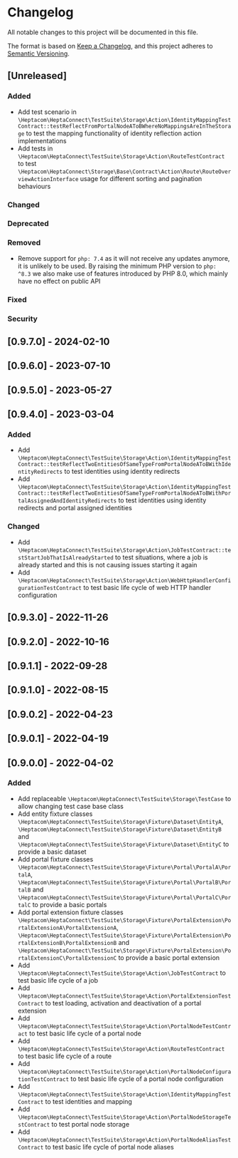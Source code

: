 # Changelog

All notable changes to this project will be documented in this file.

The format is based on [Keep a Changelog](https://keepachangelog.com/en/1.0.0/),
and this project adheres to [Semantic Versioning](https://semver.org/spec/v2.0.0.html).

## [Unreleased]

### Added

- Add test scenario in `\Heptacom\HeptaConnect\TestSuite\Storage\Action\IdentityMappingTestContract::testReflectFromPortalNodeAToBWhereNoMappingsAreInTheStorage` to test the mapping functionality of identity reflection action implementations
- Add tests in `\Heptacom\HeptaConnect\TestSuite\Storage\Action\RouteTestContract` to test `\Heptacom\HeptaConnect\Storage\Base\Contract\Action\Route\RouteOverviewActionInterface` usage for different sorting and pagination behaviours

### Changed

### Deprecated

### Removed

- Remove support for `php: 7.4` as it will not receive any updates anymore, it is unlikely to be used. By raising the minimum PHP version to `php: ^8.3` we also make use of features introduced by PHP 8.0, which mainly have no effect on public API

### Fixed

### Security

## [0.9.7.0] - 2024-02-10

## [0.9.6.0] - 2023-07-10

## [0.9.5.0] - 2023-05-27

## [0.9.4.0] - 2023-03-04

### Added

- Add `\Heptacom\HeptaConnect\TestSuite\Storage\Action\IdentityMappingTestContract::testReflectTwoEntitiesOfSameTypeFromPortalNodeAToBWithIdentityRedirects` to test identities using identity redirects
- Add `\Heptacom\HeptaConnect\TestSuite\Storage\Action\IdentityMappingTestContract::testReflectTwoEntitiesOfSameTypeFromPortalNodeAToBWithPortalAssignedAndIdentityRedirects` to test identities using identity redirects and portal assigned identities

### Changed

- Add `\Heptacom\HeptaConnect\TestSuite\Storage\Action\JobTestContract::testStartJobThatIsAlreadyStarted` to test situations, where a job is already started and this is not causing issues starting it again
- Add `\Heptacom\HeptaConnect\TestSuite\Storage\Action\WebHttpHandlerConfigurationTestContract` to test basic life cycle of web HTTP handler configuration

## [0.9.3.0] - 2022-11-26

## [0.9.2.0] - 2022-10-16

## [0.9.1.1] - 2022-09-28

## [0.9.1.0] - 2022-08-15

## [0.9.0.2] - 2022-04-23

## [0.9.0.1] - 2022-04-19

## [0.9.0.0] - 2022-04-02

### Added

- Add replaceable `\Heptacom\HeptaConnect\TestSuite\Storage\TestCase` to allow changing test case base class
- Add entity fixture classes `\Heptacom\HeptaConnect\TestSuite\Storage\Fixture\Dataset\EntityA`, `\Heptacom\HeptaConnect\TestSuite\Storage\Fixture\Dataset\EntityB` and `\Heptacom\HeptaConnect\TestSuite\Storage\Fixture\Dataset\EntityC` to provide a basic dataset
- Add portal fixture classes `\Heptacom\HeptaConnect\TestSuite\Storage\Fixture\Portal\PortalA\PortalA`, `\Heptacom\HeptaConnect\TestSuite\Storage\Fixture\Portal\PortalB\PortalB` and `\Heptacom\HeptaConnect\TestSuite\Storage\Fixture\Portal\PortalC\PortalC` to provide a basic portals
- Add portal extension fixture classes `\Heptacom\HeptaConnect\TestSuite\Storage\Fixture\PortalExtension\PortalExtensionA\PortalExtensionA`, `\Heptacom\HeptaConnect\TestSuite\Storage\Fixture\PortalExtension\PortalExtensionB\PortalExtensionB` and `\Heptacom\HeptaConnect\TestSuite\Storage\Fixture\PortalExtension\PortalExtensionC\PortalExtensionC` to provide a basic portal extension
- Add `\Heptacom\HeptaConnect\TestSuite\Storage\Action\JobTestContract` to test basic life cycle of a job
- Add `\Heptacom\HeptaConnect\TestSuite\Storage\Action\PortalExtensionTestContract` to test loading, activation and deactivation of a portal extension
- Add `\Heptacom\HeptaConnect\TestSuite\Storage\Action\PortalNodeTestContract` to test basic life cycle of a portal node
- Add `\Heptacom\HeptaConnect\TestSuite\Storage\Action\RouteTestContract` to test basic life cycle of a route
- Add `\Heptacom\HeptaConnect\TestSuite\Storage\Action\PortalNodeConfigurationTestContract` to test basic life cycle of a portal node configuration
- Add `\Heptacom\HeptaConnect\TestSuite\Storage\Action\IdentityMappingTestContract` to test identities and mapping
- Add `\Heptacom\HeptaConnect\TestSuite\Storage\Action\PortalNodeStorageTestContract` to test portal node storage
- Add `\Heptacom\HeptaConnect\TestSuite\Storage\Action\PortalNodeAliasTestContract` to test basic life cycle of portal node aliases
